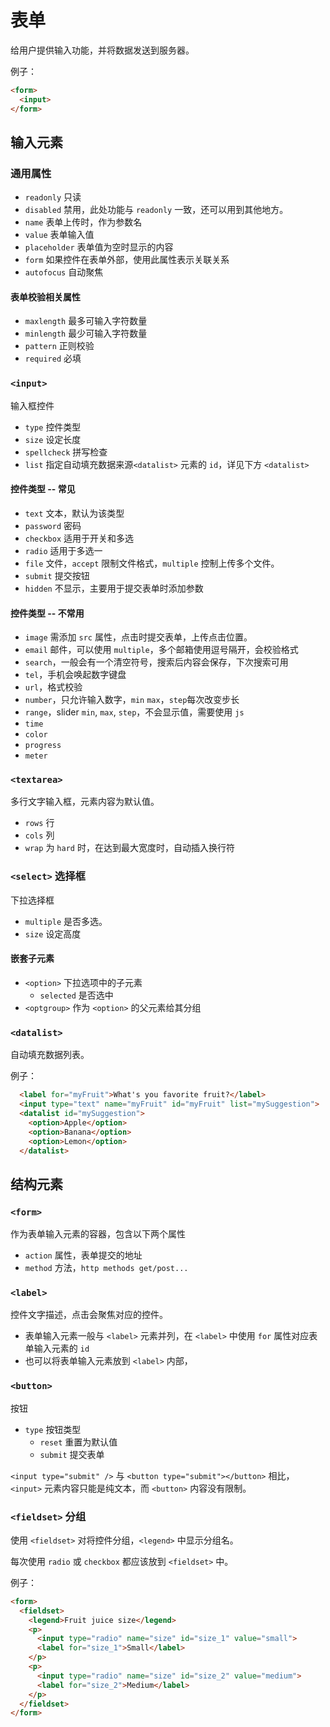 # 表单

给用户提供输入功能，并将数据发送到服务器。

例子：

```html
<form>
  <input>
</form>
```

## 输入元素

### 通用属性

* `readonly` 只读
* `disabled` 禁用，此处功能与 `readonly` 一致，还可以用到其他地方。
* `name` 表单上传时，作为参数名
* `value` 表单输入值
* `placeholder` 表单值为空时显示的内容
* `form` 如果控件在表单外部，使用此属性表示关联关系
* `autofocus` 自动聚焦

#### 表单校验相关属性

* `maxlength` 最多可输入字符数量
* `minlength` 最少可输入字符数量
* `pattern` 正则校验
* `required` 必填

### `<input>`

输入框控件

* `type` 控件类型
* `size` 设定长度
* `spellcheck` 拼写检查
* `list` 指定自动填充数据来源`<datalist>` 元素的 `id`，详见下方 `<datalist>`

#### 控件类型 -- 常见

* `text` 文本，默认为该类型
* `password` 密码
* `checkbox` 适用于开关和多选
* `radio` 适用于多选一
* `file` 文件，`accept` 限制文件格式，`multiple` 控制上传多个文件。
* `submit` 提交按钮
* `hidden` 不显示，主要用于提交表单时添加参数

#### 控件类型 -- 不常用

* `image` 需添加 `src` 属性，点击时提交表单，上传点击位置。
* `email` 邮件，可以使用 `multiple`，多个邮箱使用逗号隔开，会校验格式
* `search`，一般会有一个清空符号，搜索后内容会保存，下次搜索可用
* `tel`，手机会唤起数字键盘
* `url`，格式校验
* `number`，只允许输入数字，`min` `max`，`step`每次改变步长
* `range`，slider `min`, `max`, `step`，不会显示值，需要使用 `js`
* `time`
* `color`
* `progress`
* `meter`

### `<textarea>`

多行文字输入框，元素内容为默认值。

* `rows` 行
* `cols` 列
* `wrap` 为 `hard` 时，在达到最大宽度时，自动插入换行符

### `<select>` 选择框

下拉选择框

* `multiple` 是否多选。
* `size` 设定高度

#### 嵌套子元素

* `<option>` 下拉选项中的子元素
  * `selected` 是否选中
* `<optgroup>` 作为 `<option>` 的父元素给其分组

### `<datalist>`

自动填充数据列表。

例子：

```html
  <label for="myFruit">What's you favorite fruit?</label>
  <input type="text" name="myFruit" id="myFruit" list="mySuggestion">
  <datalist id="mySuggestion">
    <option>Apple</option>
    <option>Banana</option>
    <option>Lemon</option>
  </datalist>
```

## 结构元素

### `<form>`

作为表单输入元素的容器，包含以下两个属性

* `action` 属性，表单提交的地址
* `method` 方法，`http methods get/post...`

### `<label>`

控件文字描述，点击会聚焦对应的控件。

* 表单输入元素一般与 `<label>` 元素并列，在 `<label>` 中使用 `for` 属性对应表单输入元素的 `id`
* 也可以将表单输入元素放到 `<label>` 内部，

### `<button>`

按钮

* `type` 按钮类型
  * `reset` 重置为默认值
  * `submit` 提交表单

`<input type="submit" />` 与 `<button type="submit"></button>` 相比，
`<input>` 元素内容只能是纯文本，而 `<button>` 内容没有限制。

### `<fieldset>` 分组

使用 `<fieldset>` 对将控件分组，`<legend>` 中显示分组名。

每次使用 `radio` 或 `checkbox` 都应该放到 `<fieldset>` 中。

例子：

```html
<form>
  <fieldset>
    <legend>Fruit juice size</legend>
    <p>
      <input type="radio" name="size" id="size_1" value="small">
      <label for="size_1">Small</label>
    </p>
    <p>
      <input type="radio" name="size" id="size_2" value="medium">
      <label for="size_2">Medium</label>
    </p>
  </fieldset>
</form>
```
